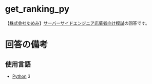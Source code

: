# get_ranking_py
【[株式会社ゆめみ](https://www.yumemi.co.jp/)】[サーバーサイドエンジニア応募者向け模試](https://www.yumemi.co.jp/serverside_recruit)の回答です。

# 回答の備考
## 使用言語
- [Python](https://www.python.org/) 3
